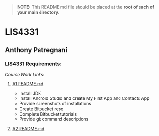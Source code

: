 > **NOTE:** This README.md file should be placed at the **root of each of your main directory.**

# LIS4331

## Anthony Patregnani

### LIS4331 Requirements:

*Course Work Links:*

1. [A1 README.md](a1/README.md "My A1 README.md file")
    - Install JDK
    - Install Android Studio and create My First App and Contacts App
    - Provide screenshots of installations
    - Create Bitbucket repo
    - Complete Bitbucket tutorials 
    - Provide git command descriptions

2. [A2 README.md](a2/README.md "My A2 README.md file")
